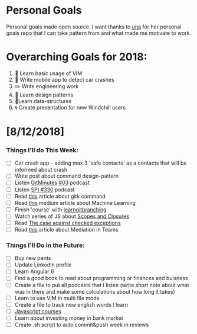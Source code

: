Personal Goals
==============

Personal goals made open source. I want thanks to [una](https://github.com/una/personal-goals) for her personal goals repo that I can take pattern from and what made me motivate to work. 


# Overarching Goals for 2018:
1. 💛 Learn basic usage of VIM
2. 📱 Write mobile app to detect car crashes
3. ✏️ Write engineering work
4. 💚 Learn design patterns
5. 💙Learn data-structures
6. 🌀 Create presentation for new Windchill users


# [8/12/2018]

### Things I'll do This Week:

- [ ] Car crash app - adding max 3 'safe contacts' as a contacts that will be informed about crash
- [ ] Write post about command design-pattern
- [ ] Listen [GitMinutes #03](http://episodes.gitminutes.com/2013/04/gitminutes-03-richard-schneeman-on-git.html) podcast
- [ ] Listen [SPI #330](https://www.smartpassiveincome.com/podcasts/building-a-personal-brand-jadah-sellner/) podcast
- [ ] Read [this](https://lostechies.com/joshuaflanagan/2010/09/03/use-gitk-to-understand-git/) article about gitk command
- [ ] Read [this](https://medium.freecodecamp.org/machine-learning-how-to-go-from-zero-to-hero-40e26f8aa6da) medium article about Machine Learning 
- [ ] Finish 'course' with [learngitbranching](https://learngitbranching.js.org/)
- [ ] Watch series of JS about [Scopes and Closures](https://javabrains.thinkific.com/courses/corejs-scopesclosures)
- [ ] Read [The case against checked exceptions](https://stackoverflow.com/questions/613954/the-case-against-checked-exceptions)
- [ ] Read [this](https://blog.tfnico.com/2018/07/mediation-in-teams.html) article about Mediation in Teams

### Things I'll Do in the Future:

- [ ] Buy new pants
- [ ] Update LinkedIn profile
- [ ] Learn Angular 6
- [ ] Find a good book to read about programming or finances and buisness
- [ ] Create a file to put all podcasts that I listen (write short note about what was in there and make some calculations about how long it takes)
- [ ] Learn to use VIM in multi file mode
- [ ] Create a file to track new english words I learn
- [ ] [Javascript courses](https://javabrains.io/topics/corejs/)
- [ ] Learn about investing money in bank market
- [ ] Create .sh script to auto commit&push week in reviews
